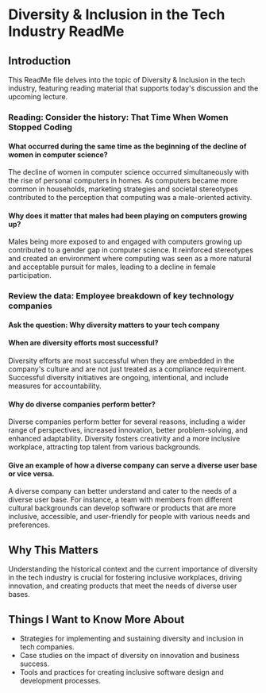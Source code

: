 # Diversity & Inclusion in the Tech Industry ReadMe

## Introduction

This ReadMe file delves into the topic of Diversity & Inclusion in the tech industry, featuring reading material that supports today's discussion and the upcoming lecture.

### Reading: Consider the history: That Time When Women Stopped Coding

#### What occurred during the same time as the beginning of the decline of women in computer science?

The decline of women in computer science occurred simultaneously with the rise of personal computers in homes. As computers became more common in households, marketing strategies and societal stereotypes contributed to the perception that computing was a male-oriented activity.

#### Why does it matter that males had been playing on computers growing up?

Males being more exposed to and engaged with computers growing up contributed to a gender gap in computer science. It reinforced stereotypes and created an environment where computing was seen as a more natural and acceptable pursuit for males, leading to a decline in female participation.

### Review the data: Employee breakdown of key technology companies

#### Ask the question: Why diversity matters to your tech company

#### When are diversity efforts most successful?

Diversity efforts are most successful when they are embedded in the company's culture and are not just treated as a compliance requirement. Successful diversity initiatives are ongoing, intentional, and include measures for accountability.

#### Why do diverse companies perform better?

Diverse companies perform better for several reasons, including a wider range of perspectives, increased innovation, better problem-solving, and enhanced adaptability. Diversity fosters creativity and a more inclusive workplace, attracting top talent from various backgrounds.

#### Give an example of how a diverse company can serve a diverse user base or vice versa.

A diverse company can better understand and cater to the needs of a diverse user base. For instance, a team with members from different cultural backgrounds can develop software or products that are more inclusive, accessible, and user-friendly for people with various needs and preferences.

## Why This Matters
Understanding the historical context and the current importance of diversity in the tech industry is crucial for fostering inclusive workplaces, driving innovation, and creating products that meet the needs of diverse user bases.

## Things I Want to Know More About
- Strategies for implementing and sustaining diversity and inclusion in tech companies.
- Case studies on the impact of diversity on innovation and business success.
- Tools and practices for creating inclusive software design and development processes.